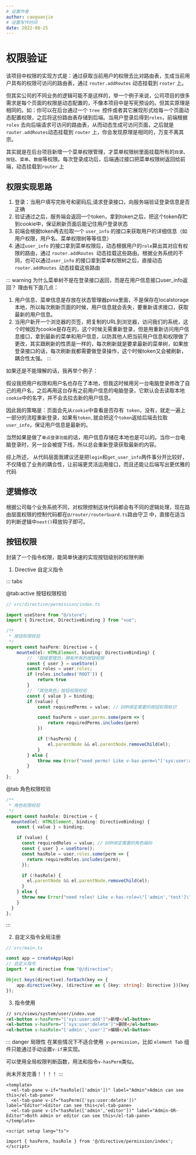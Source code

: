 ```yaml
---
# 设置作者
author: caoguanjie
# 设置写作时间
date: 2022-08-25
---
```


# 权限验证

该项目中权限的实现方式是：通过获取当前用户的权限去比对路由表，生成当前用户具有的权限可访问的路由表，通过 `router.addRoutes` 动态挂载到 `router` 上。

但其实公司的不同业务的逻辑可能不是这样的，举一个例子来说，公司项目的很多需求是每个页面的权限是动态配置的，不像本项目中是写死预设的。但其实原理是相同的。如：你可以在后台通过一个 `tree `控件或者其它展现形式给每一个页面动态配置权限，之后将这份路由表存储到后端。当用户登录后得到`roles`，前端根据`roles` 去向后端请求可访问的路由表，从而动态生成可访问页面，之后就是` router.addRoutes `动态挂载到 `router` 上，你会发现原理是相同的，万变不离其宗。

其实就是在后台项目新增一个菜单权限管理，才菜单权限树里面挂载所有的`目录`、`按钮`、`菜单`、`数据`等权限。每次登录成功后，后端通过接口把菜单权限树返回给前端，动态挂载到`router` 上

## 权限实现思路

1. 登录：当用户填写完账号和密码后,请求登录接口，向服务端验证登录信息是否正确
2. 验证通过之后，服务端会返回一个token，拿到token之后，把这个token存贮到cookie中，保证刷新页面后能记住用户登录状态
3. 前端会根据token再去拉取一个 `user_info` 的接口来获取用户的详细信息（如用户权限，用户名、菜单权限树等等信息）
4. 通过`user_info` 的接口拿到菜单权限后，动态根据用户的` role `算出其对应有权限的路由，通过 `router.addRoutes `动态挂载这些路由。根据业务系统的不同，也可以通过`user_info` 的接口拿到菜单权限树之后，直接动态`router.addRoutes `动态挂载这些路由

::: warning 为什么菜单树不是在登录接口返回，而是在用户信息接口user_info返回？
理由有下面几点：
1. 用户信息、菜单信息是存放在状态管理器pinia里面，不是保存在localstorage本地，所以每次刷新页面的时候，用户信息就会丢失，要重新请求接口，获取最新的用户信息。
2. 当用户新开一个浏览器的页签，把复制的URL到浏览器，访问我们的系统，这个时候因为cookie是存在的，这个时候无需重新登录，但是用重新访问用户信息接口，拿到最新的菜单和用户信息，以防其他人把当前用户信息和权限做了更改，其实跟刷新的性质是一样的，每次刷新就是要拿最新的菜单树，如果放登录接口的话，每次刷新我都需要做登录操作，这个时候token又会被刷新，耦合性太强。
:::

如果还是不能理解的话，我再举个例子：

假设我把用户权限和用户名也存在了本地，但我这时候用另一台电脑登录修改了自己的用户名，之后再用这台存有之前用户信息的电脑登录，它默认会去读取本地` cookie `中的名字，并不会去拉去新的用户信息。

因此我的策略是：页面会先从` cookie `中查看是否存有` token`，没有，就走一遍上一部分的流程重新登录，如果有`token,`就会把这个` token `返给后端去拉取`user_info`，保证用户信息是最新的。

当然如果是做了`单点登录功能`的话，用户信息存储在本地也是可以的。当你一台电脑登录时，另一台会被提下线，所以总会重新登录获取最新的内容。

综上所述， 从代码层面我建议还是把`login`和`get_user_info`两件事分开比较好，不仅降低了业务的耦合性，让前端更灵活运用接口，而且还能让后端写出更优雅的代码


## 逻辑修改

根据公司每个业务系统不同，对权限控制这块代码都会有不同的逻辑处理，现在路由层面权限的控制代码都在`@/router/routerGuard.ts`路由守卫 中，直接在适当的判断逻辑中` next() `释放钩子即可。

## 按钮权限

封装了一个指令权限，能简单快速的实现按钮级别的权限判断

1. Directive 自定义指令

::: tabs 

@tab:active 按钮权限校验
```ts
// src/directive/permission/index.ts

import useStore from "@/store";
import { Directive, DirectiveBinding } from "vue";

/**
 * 按钮权限校验
 */
export const hasPerm: Directive = {
    mounted(el: HTMLElement, binding: DirectiveBinding) {
        // 「超级管理员」拥有所有的按钮权限
        const { user } = useStore()
        const roles = user.roles;
        if (roles.includes('ROOT')) {
            return true
        }
        // 「其他角色」按钮权限校验
        const { value } = binding;
        if (value) {
            const requiredPerms = value; // DOM绑定需要的按钮权限标识

            const hasPerm = user.perms.some(perm => {
                return requiredPerms.includes(perm)
            })

            if (!hasPerm) {
                el.parentNode && el.parentNode.removeChild(el);
            }
        } else {
            throw new Error("need perms! Like v-has-perm=\"['sys:user:add','sys:user:edit']\"");
        }
    }
};
```
@tab 角色权限校验

```ts
/**
 * 角色权限校验
 */
export const hasRole: Directive = {
  mounted(el: HTMLElement, binding: DirectiveBinding) {
    const { value } = binding;

    if (value) {
      const requiredRoles = value; // DOM绑定需要的角色编码
      const { user } = useStore();
      const hasRole = user.roles.some(perm => {
        return requiredRoles.includes(perm);
      });

      if (!hasRole) {
        el.parentNode && el.parentNode.removeChild(el);
      }
    } else {
      throw new Error("need roles! Like v-has-role=\"['admin','test']\"");
    }
  }
};
```
:::

2. 自定义指令全局注册

```ts
// src/main.ts

const app = createApp(App)
// 自定义指令
import * as directive from "@/directive";

Object.keys(directive).forEach(key => {
    app.directive(key, (directive as { [key: string]: Directive })[key]);
});
```

3. 指令使用

```html
// src/views/system/user/index.vue
<el-button v-hasPerm="['sys:user:add']">新增</el-button>
<el-button v-hasPerm="['sys:user:delete']">删除</el-button>
<el-button v-hasRole="['admin','user']">编辑</el-button>
```

::: danger 局限性
在某些情况下不适合使用` v-permission`，比如 `element Tab` 组件只能通过手动设置` v-if `来实现。

可以使用全局权限判断函数，用法和指令` v-hasPerm `类似。

尚未开发完善！！！！
:::

```vue
<template>
  <el-tab-pane v-if="hasRole(['admin'])" label="Admin">Admin can see this</el-tab-pane>
  <el-tab-pane v-if="hasPerm(['sys:user:delete'])" label="Editor">Editor can see this</el-tab-pane>
  <el-tab-pane v-if="hasRole(['admin','editor'])" label="Admin-OR-Editor">Both admin or editor can see this</el-tab-pane>
</template>

<script setup lang="ts">

import { hasPerm, hasRole } from '@/directive/permission/index';
</script>
```